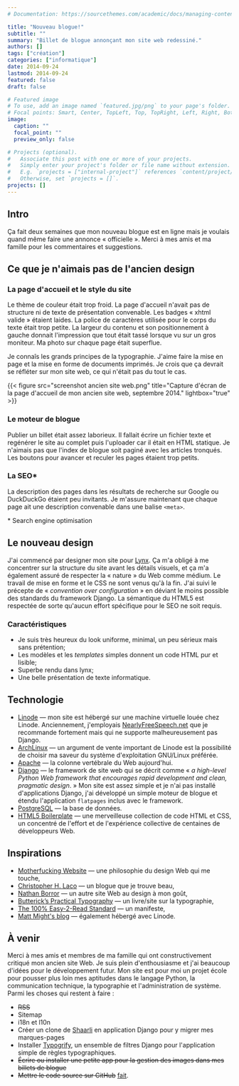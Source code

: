 ```yaml
---
# Documentation: https://sourcethemes.com/academic/docs/managing-content/

title: "Nouveau blogue!"
subtitle: ""
summary: "Billet de blogue annonçant mon site web redessiné."
authors: []
tags: ["création"]
categories: ["informatique"]
date: 2014-09-24
lastmod: 2014-09-24
featured: false
draft: false

# Featured image
# To use, add an image named `featured.jpg/png` to your page's folder.
# Focal points: Smart, Center, TopLeft, Top, TopRight, Left, Right, BottomLeft, Bottom, BottomRight.
image:
  caption: ""
  focal_point: ""
  preview_only: false

# Projects (optional).
#   Associate this post with one or more of your projects.
#   Simply enter your project's folder or file name without extension.
#   E.g. `projects = ["internal-project"]` references `content/project/deep-learning/index.md`.
#   Otherwise, set `projects = []`.
projects: []
---
```


<h2>Intro</h2>
<p>Ça fait deux semaines que mon nouveau blogue est en ligne mais je voulais quand même faire une annonce «&nbsp;officielle&nbsp;». Merci à mes amis et ma famille pour les commentaires et suggestions.</p>

<h2>Ce que je n'aimais pas de l'ancien design</h2>
<h3>La page d'accueil et le style du site</h3>
<p>Le thème de couleur était trop froid. La page d'accueil n'avait pas de structure ni de texte de présentation convenable. Les badges «&nbsp;xhtml valide&nbsp;» étaient laides. La police de caractères utilisée pour le corps du texte était trop petite. La largeur du contenu et son positionnement à gauche donnait l'impression que tout était tassé lorsque vu sur un gros moniteur. Ma photo sur chaque page était superflue.</p>
<p>Je connaîs les grands principes de la typographie. J'aime faire la mise en page et la mise en forme de documents imprimés. Je crois que ça devrait se réfléter sur mon site web, ce qui n'était pas du tout le cas.</p>
{{< figure src="screenshot ancien site web.png" title="Capture d'écran de la page d'accueil de mon ancien site web, septembre 2014." lightbox="true" >}}
<h3>Le moteur de blogue</h3>
<p>Publier un billet était assez laborieux. Il fallait écrire un fichier texte et regénérer le site au complet puis l'uploader car il était en HTML statique. Je n'aimais pas que l'index de blogue soit paginé avec les articles tronqués. Les boutons pour avancer et reculer les pages étaient trop petits.</p>
<h3>La SEO*</h3>
<p>La description des pages dans les résultats de recherche sur Google ou DuckDuckGo étaient peu invitants. Je m'assure maintenant que chaque page ait une description convenable dans une balise <code>&lt;meta&gt;</code>.</p>
<p>* Search engine optimisation</p>

<h2>Le nouveau design</h2>
<p>J'ai commencé par designer mon site pour <a href="https://fr.wikipedia.org/wiki/Lynx_%28navigateur%29">Lynx</a>. Ça m'a obligé à me concentrer sur la structure du site avant les détails visuels, et ça m'a également assuré de respecter la «&nbsp;nature&nbsp;» du Web comme médium. Le travail de mise en forme et le CSS ne sont venus qu'à la fin. J'ai suivi le précepte de «&nbsp;<i>convention over configuration</i>&nbsp;» en déviant le moins possible des standards du framework Django. La sémantique du HTML5 est respectée de sorte qu'aucun effort spécifique pour le SEO ne soit requis.</p>
<h3>Caractéristiques</h3>
<ul>
<li>Je suis très heureux du look uniforme, minimal, un peu sérieux mais sans prétention;</li>
<li>Les modèles et les <i>templates</i> simples donnent un code HTML pur et lisible;</li>
<li>Superbe rendu dans lynx;</li>
<li>Une belle présentation de texte informatique.</li>
</ul>

<h2>Technologie</h2>
<ul>
<li><a href="https://www.linode.com/">Linode</a> &mdash; mon site est hébergé sur une machine virtuelle louée chez Linode. Anciennement, j'employais <a href="https://www.nearlyfreespeech.net/">NearlyFreeSpeech.net</a> que je recommande fortement mais qui ne supporte malheureusement pas Django.</li>
<li><a href="https://www.archlinux.org/">ArchLinux</a> &mdash; un argument de vente important de Linode est la possibilité de choisir ma saveur du système d'exploitation GNU/Linux préférée.</li>
<li><a href="https://www.archlinux.org/">Apache</a> &mdash; la colonne vertébrale du Web aujourd'hui.</li>
<li><a href="https://www.djangoproject.com/">Django</a> &mdash; le framework de site web qui se décrit comme «&nbsp;<i>a high-level Python Web framework that encourages rapid development and clean, pragmatic design</i>.&nbsp;» Mon site est assez simple et je n'ai pas installé d'applications Django, j'ai développé un simple moteur de blogue et étendu l'application <code>flatpages</code> inclus avec le framework.</li>
<li><a href="http://www.postgresql.org/">PostgreSQL</a> &mdash; la base de données.</li>
<li><a href="http://html5boilerplate.com/">HTML5 Boilerplate</a> &mdash; une merveilleuse collection de code HTML et CSS, un concentré de l'effort et de l'expérience collective de centaines de développeurs Web.</li>
</ul>

<h2>Inspirations</h2>
<ul>
<li><a href="http://motherfuckingwebsite.com/">Motherfucking Website</a> &mdash; une philosophie du design Web qui me touche,</li>
<li><a href="http://chrislaco.com/">Christopher H. Laco</a> &mdash; un blogue que je trouve beau,</li>
<li><a href="http://nthn.me/">Nathan Borror</a> &mdash; un autre site Web au design à mon goût,</li>
<li><a href="http://practicaltypography.com/">Butterick’s Practical Typography</a> &mdash; un livre/site sur la typographie,</li>
<li><a href="http://ia.net/blog/100e2r">The 100% Easy-2-Read Standard</a> &mdash; un manifeste,</li>
<li><a href="http://matt.might.net/">Matt Might's blog</a> &mdash; également hébergé avec Linode.</li>
</ul>

<h2>À venir</h2>
<p>Merci à mes amis et membres de ma famille qui ont constructivement critiqué mon ancien site Web. Je suis plein d'enthousiasme et j'ai beaucoup d'idées pour le développement futur. Mon site est pour moi un projet école pour pousser plus loin mes aptitudes dans le langage Python, la communication technique, la typographie et l'administration de système. Parmi les choses qui restent à faire&nbsp;:</p>
<ul>
<li><del>RSS</del></li>
<li>Sitemap</li>
<li>i18n et l10n</li>
<li>Créer un clone de <a href="http://sebsauvage.net/wiki/doku.php?id=php:shaarli">Shaarli</a> en application Django pour y migrer mes marques-pages</li>
<li>Installer <a href="https://code.google.com/p/typogrify/">Typogrify</a>, un ensemble de filtres Django pour l'application simple de règles typographiques.</li>
<li><del>Écrire ou installer une petite app pour la gestion des images dans mes billets de blogue</del></li>
<li><del>Mettre le code source sur GitHub</del> <a href="https://github.com/adeverteuil/alexandre.deverteuil.net">fait</a>.</li>
</ul>

